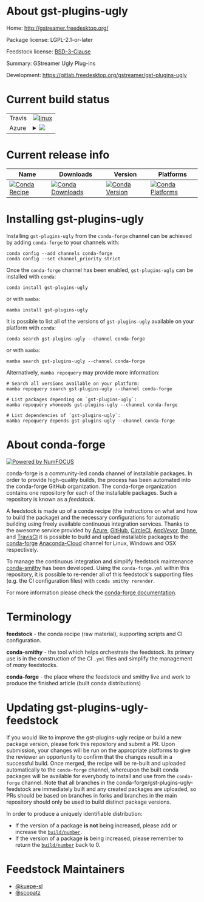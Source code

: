 About gst-plugins-ugly
======================

Home: http://gstreamer.freedesktop.org/

Package license: LGPL-2.1-or-later

Feedstock license: [BSD-3-Clause](https://github.com/conda-forge/gst-plugins-ugly-feedstock/blob/main/LICENSE.txt)

Summary: GStreamer Ugly Plug-ins

Development: https://gitlab.freedesktop.org/gstreamer/gst-plugins-ugly

Current build status
====================


<table><tr>
    <td>Travis</td>
    <td>
      <a href="https://app.travis-ci.com/conda-forge/gst-plugins-ugly-feedstock">
        <img alt="linux" src="https://img.shields.io/travis/com/conda-forge/gst-plugins-ugly-feedstock/main.svg?label=Linux">
      </a>
    </td>
  </tr>
    
  <tr>
    <td>Azure</td>
    <td>
      <details>
        <summary>
          <a href="https://dev.azure.com/conda-forge/feedstock-builds/_build/latest?definitionId=12458&branchName=main">
            <img src="https://dev.azure.com/conda-forge/feedstock-builds/_apis/build/status/gst-plugins-ugly-feedstock?branchName=main">
          </a>
        </summary>
        <table>
          <thead><tr><th>Variant</th><th>Status</th></tr></thead>
          <tbody><tr>
              <td>linux_64</td>
              <td>
                <a href="https://dev.azure.com/conda-forge/feedstock-builds/_build/latest?definitionId=12458&branchName=main">
                  <img src="https://dev.azure.com/conda-forge/feedstock-builds/_apis/build/status/gst-plugins-ugly-feedstock?branchName=main&jobName=linux&configuration=linux%20linux_64_" alt="variant">
                </a>
              </td>
            </tr><tr>
              <td>linux_aarch64</td>
              <td>
                <a href="https://dev.azure.com/conda-forge/feedstock-builds/_build/latest?definitionId=12458&branchName=main">
                  <img src="https://dev.azure.com/conda-forge/feedstock-builds/_apis/build/status/gst-plugins-ugly-feedstock?branchName=main&jobName=linux&configuration=linux%20linux_aarch64_" alt="variant">
                </a>
              </td>
            </tr><tr>
              <td>linux_ppc64le</td>
              <td>
                <a href="https://dev.azure.com/conda-forge/feedstock-builds/_build/latest?definitionId=12458&branchName=main">
                  <img src="https://dev.azure.com/conda-forge/feedstock-builds/_apis/build/status/gst-plugins-ugly-feedstock?branchName=main&jobName=linux&configuration=linux%20linux_ppc64le_" alt="variant">
                </a>
              </td>
            </tr><tr>
              <td>osx_64</td>
              <td>
                <a href="https://dev.azure.com/conda-forge/feedstock-builds/_build/latest?definitionId=12458&branchName=main">
                  <img src="https://dev.azure.com/conda-forge/feedstock-builds/_apis/build/status/gst-plugins-ugly-feedstock?branchName=main&jobName=osx&configuration=osx%20osx_64_" alt="variant">
                </a>
              </td>
            </tr><tr>
              <td>win_64</td>
              <td>
                <a href="https://dev.azure.com/conda-forge/feedstock-builds/_build/latest?definitionId=12458&branchName=main">
                  <img src="https://dev.azure.com/conda-forge/feedstock-builds/_apis/build/status/gst-plugins-ugly-feedstock?branchName=main&jobName=win&configuration=win%20win_64_" alt="variant">
                </a>
              </td>
            </tr>
          </tbody>
        </table>
      </details>
    </td>
  </tr>
</table>

Current release info
====================

| Name | Downloads | Version | Platforms |
| --- | --- | --- | --- |
| [![Conda Recipe](https://img.shields.io/badge/recipe-gst--plugins--ugly-green.svg)](https://anaconda.org/conda-forge/gst-plugins-ugly) | [![Conda Downloads](https://img.shields.io/conda/dn/conda-forge/gst-plugins-ugly.svg)](https://anaconda.org/conda-forge/gst-plugins-ugly) | [![Conda Version](https://img.shields.io/conda/vn/conda-forge/gst-plugins-ugly.svg)](https://anaconda.org/conda-forge/gst-plugins-ugly) | [![Conda Platforms](https://img.shields.io/conda/pn/conda-forge/gst-plugins-ugly.svg)](https://anaconda.org/conda-forge/gst-plugins-ugly) |

Installing gst-plugins-ugly
===========================

Installing `gst-plugins-ugly` from the `conda-forge` channel can be achieved by adding `conda-forge` to your channels with:

```
conda config --add channels conda-forge
conda config --set channel_priority strict
```

Once the `conda-forge` channel has been enabled, `gst-plugins-ugly` can be installed with `conda`:

```
conda install gst-plugins-ugly
```

or with `mamba`:

```
mamba install gst-plugins-ugly
```

It is possible to list all of the versions of `gst-plugins-ugly` available on your platform with `conda`:

```
conda search gst-plugins-ugly --channel conda-forge
```

or with `mamba`:

```
mamba search gst-plugins-ugly --channel conda-forge
```

Alternatively, `mamba repoquery` may provide more information:

```
# Search all versions available on your platform:
mamba repoquery search gst-plugins-ugly --channel conda-forge

# List packages depending on `gst-plugins-ugly`:
mamba repoquery whoneeds gst-plugins-ugly --channel conda-forge

# List dependencies of `gst-plugins-ugly`:
mamba repoquery depends gst-plugins-ugly --channel conda-forge
```


About conda-forge
=================

[![Powered by
NumFOCUS](https://img.shields.io/badge/powered%20by-NumFOCUS-orange.svg?style=flat&colorA=E1523D&colorB=007D8A)](https://numfocus.org)

conda-forge is a community-led conda channel of installable packages.
In order to provide high-quality builds, the process has been automated into the
conda-forge GitHub organization. The conda-forge organization contains one repository
for each of the installable packages. Such a repository is known as a *feedstock*.

A feedstock is made up of a conda recipe (the instructions on what and how to build
the package) and the necessary configurations for automatic building using freely
available continuous integration services. Thanks to the awesome service provided by
[Azure](https://azure.microsoft.com/en-us/services/devops/), [GitHub](https://github.com/),
[CircleCI](https://circleci.com/), [AppVeyor](https://www.appveyor.com/),
[Drone](https://cloud.drone.io/welcome), and [TravisCI](https://travis-ci.com/)
it is possible to build and upload installable packages to the
[conda-forge](https://anaconda.org/conda-forge) [Anaconda-Cloud](https://anaconda.org/)
channel for Linux, Windows and OSX respectively.

To manage the continuous integration and simplify feedstock maintenance
[conda-smithy](https://github.com/conda-forge/conda-smithy) has been developed.
Using the ``conda-forge.yml`` within this repository, it is possible to re-render all of
this feedstock's supporting files (e.g. the CI configuration files) with ``conda smithy rerender``.

For more information please check the [conda-forge documentation](https://conda-forge.org/docs/).

Terminology
===========

**feedstock** - the conda recipe (raw material), supporting scripts and CI configuration.

**conda-smithy** - the tool which helps orchestrate the feedstock.
                   Its primary use is in the construction of the CI ``.yml`` files
                   and simplify the management of *many* feedstocks.

**conda-forge** - the place where the feedstock and smithy live and work to
                  produce the finished article (built conda distributions)


Updating gst-plugins-ugly-feedstock
===================================

If you would like to improve the gst-plugins-ugly recipe or build a new
package version, please fork this repository and submit a PR. Upon submission,
your changes will be run on the appropriate platforms to give the reviewer an
opportunity to confirm that the changes result in a successful build. Once
merged, the recipe will be re-built and uploaded automatically to the
`conda-forge` channel, whereupon the built conda packages will be available for
everybody to install and use from the `conda-forge` channel.
Note that all branches in the conda-forge/gst-plugins-ugly-feedstock are
immediately built and any created packages are uploaded, so PRs should be based
on branches in forks and branches in the main repository should only be used to
build distinct package versions.

In order to produce a uniquely identifiable distribution:
 * If the version of a package **is not** being increased, please add or increase
   the [``build/number``](https://docs.conda.io/projects/conda-build/en/latest/resources/define-metadata.html#build-number-and-string).
 * If the version of a package **is** being increased, please remember to return
   the [``build/number``](https://docs.conda.io/projects/conda-build/en/latest/resources/define-metadata.html#build-number-and-string)
   back to 0.

Feedstock Maintainers
=====================

* [@kuepe-sl](https://github.com/kuepe-sl/)
* [@scopatz](https://github.com/scopatz/)


